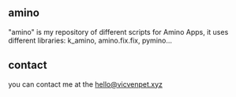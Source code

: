 ## amino
"amino" is my repository of different scripts for Amino Apps, it uses different libraries: k_amino, amino.fix.fix, pymino...

## contact
you can contact me at the hello@vicvenpet.xyz
